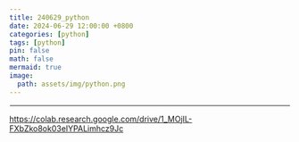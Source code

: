 ```yaml
---
title: 240629_python
date: 2024-06-29 12:00:00 +0800
categories: [python]
tags: [python]
pin: false
math: false
mermaid: true
image:
  path: assets/img/python.png
---
```


<hr style="border:1px solid white">

https://colab.research.google.com/drive/1_MOjIL-FXbZko8ok03eIYPALimhcz9Jc